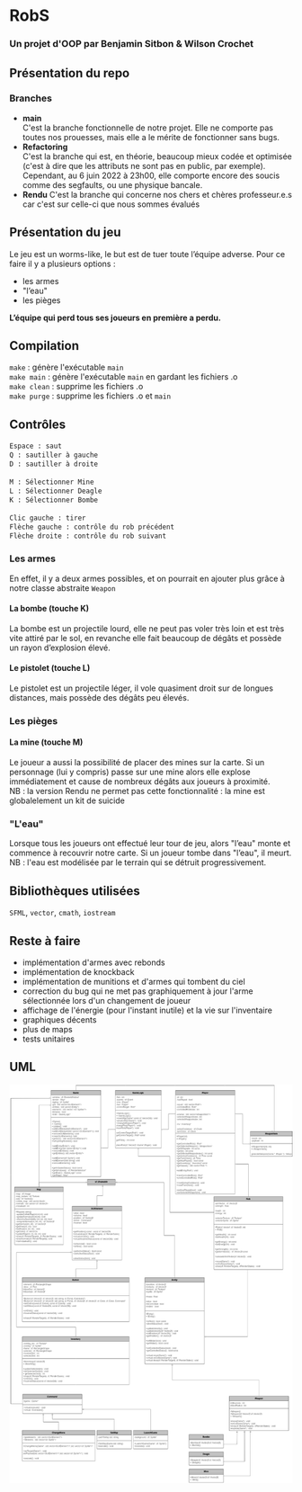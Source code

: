 # RobS
### Un projet d'OOP par Benjamin Sitbon & Wilson Crochet

## Présentation du repo
### Branches

* **main**  
C'est la branche fonctionnelle de notre projet. Elle ne comporte pas toutes nos prouesses, mais elle a le mérite de fonctionner sans bugs.
* **Refactoring**  
C'est la branche qui est, en théorie, beaucoup mieux codée et optimisée (c'est à dire que les attributs ne sont pas en public, par exemple). Cependant, au 6 juin 2022 à 23h00, elle comporte encore des soucis comme des segfaults, ou une physique bancale.
* **Rendu**
C'est la branche qui concerne nos chers et chères professeur.e.s car c'est sur celle-ci que nous sommes évalués

## Présentation du jeu
Le jeu est un worms-like, le but est de tuer toute l’équipe adverse. Pour ce faire il y a plusieurs options :
* les armes
* "l’eau"
* les pièges

**L’équipe qui perd tous ses joueurs en première a perdu.**

## Compilation
`make` : génère l'exécutable `main`  
`make main` : génère l'exécutable `main` en gardant les   fichiers .o  
`make clean` : supprime les fichiers .o  
`make purge` : supprime les fichiers .o et `main`  

## Contrôles
```
Espace : saut
Q : sautiller à gauche
D : sautiller à droite

M : Sélectionner Mine
L : Sélectionner Deagle
K : Sélectionner Bombe

Clic gauche : tirer
Flèche gauche : contrôle du rob précédent
Flèche droite : contrôle du rob suivant
```

### Les armes
En effet, il y a deux armes possibles, et on pourrait en ajouter plus grâce à notre classe abstraite `Weapon`

#### La bombe (touche K)
La bombe est un projectile lourd, elle ne peut pas voler très loin et est très vite attiré par le sol, en revanche elle fait beaucoup de dégâts et possède un rayon d’explosion élevé.

#### Le pistolet (touche L)
Le pistolet est un projectile léger, il vole quasiment droit sur de longues distances, mais possède des dégâts peu élevés.

### Les pièges

#### La mine (touche M)
Le joueur a aussi la possibilité de placer des mines sur la carte. Si un personnage (lui y compris) passe sur une mine alors elle explose immédiatement et cause de nombreux dégâts aux joueurs à proximité.  
NB : la version Rendu ne permet pas cette fonctionnalité : la mine est globalelement un kit de suicide

### "L'eau"
Lorsque tous les joueurs ont effectué leur tour de jeu, alors "l’eau" monte et commence à recouvrir notre carte. Si un joueur tombe dans "l’eau", il meurt.  
NB : l'eau est modélisée par le terrain qui se détruit progressivement.

## Bibliothèques utilisées
`SFML`, `vector`, `cmath`, `iostream`

## Reste à faire

* implémentation d'armes avec rebonds
* implémentation de knockback
* implémentation de munitions et d'armes qui tombent du ciel
* correction du bug qui ne met pas graphiquement à jour l'arme sélectionnée lors d'un changement de joueur
* affichage de l'énergie (pour l'instant inutile) et la vie sur l'inventaire
* graphiques décents
* plus de maps
* tests unitaires

## UML
![UML](ROBS_UML.png)
